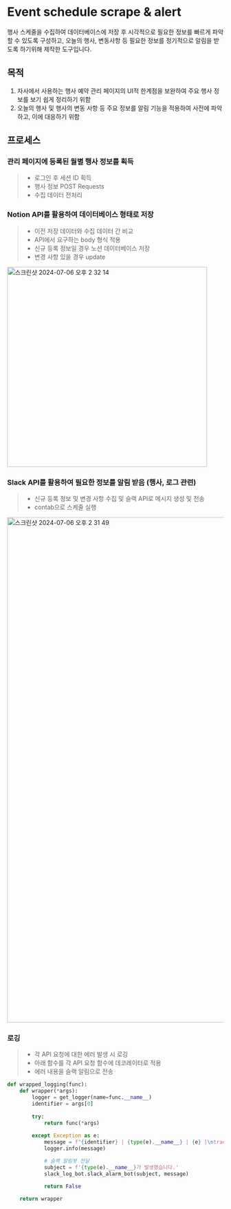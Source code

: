 # Event schedule scrape & alert
행사 스케줄을 수집하여 데이터베이스에 저장 후 시각적으로 필요한 정보를 빠르게 파악할 수 있도록 구성하고, 오늘의 행사, 변동사항 등 필요한 정보를 정기적으로 알림을 받도록 하기위해 제작한 도구입니다.

## 목적
1. 자사에서 사용하는 행사 예약 관리 페이지의 UI적 한계점을 보완하여 주요 행사 정보를 보기 쉽게 정리하기 위함
2. 오늘의 행사 및 행사의 변동 사항 등 주요 정보를 알림 기능을 적용하여 사전에 파악하고, 이에 대응하기 위함

## 프로세스
### 관리 페이지에 등록된 월별 행사 정보를 획득
> - 로그인 후 세션 ID 획득
> - 행사 정보 POST Requests  
> - 수집 데이터 전처리
### Notion API를 활용하여 데이터베이스 형태로 저장
> - 이전 저장 데이터와 수집 데이터 간 비교
> - API에서 요구하는 body 형식 적용
> - 신규 등록 정보일 경우 노션 데이터베이스 저장
> - 변경 사항 있을 경우 update
<img width="465" alt="스크린샷 2024-07-06 오후 2 32 14" src="https://github.com/issuebombom/IB_reservation_list_scraping/assets/79882498/30c6e2b6-fd77-4a33-bac3-253318475b01">

### Slack API를 활용하여 필요한 정보를 알림 받음 (행사, 로그 관련)
> - 신규 등록 정보 및 변경 사항 수집 및 슬랙 API로 메시지 생성 및 전송
> - contab으로 스케줄 실행
<img width="1175" alt="스크린샷 2024-07-06 오후 2 31 49" src="https://github.com/issuebombom/IB_reservation_list_scraping/assets/79882498/7f8bfc40-ec78-4549-8748-0fae2110680a">

### 로깅
> - 각 API 요청에 대한 에러 발생 시 로깅
> - 아래 함수를 각 API 요청 함수에 데코레이터로 적용
> - 에러 내용을 슬랙 알림으로 전송
```python
def wrapped_logging(func):
    def wrapper(*args):
        logger = get_logger(name=func.__name__)
        identifier = args[0]
        
        try:
            return func(*args)
        
        except Exception as e:
            message = f"{identifier} | {type(e).__name__} | {e} |\ntraceback:\n{"".join(traceback.format_tb(e.__traceback__))}"
            logger.info(message)

            # 슬랙 알림봇 전달
            subject = f'{type(e).__name__}가 발생했습니다.'
            slack_log_bot.slack_alarm_bot(subject, message)

            return False        
        
    return wrapper
```
